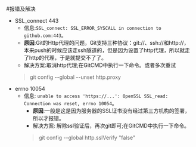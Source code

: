 #报错及解决

- SSL_connect 443
  - 信息:`SSL_connect: SSL_ERROR_SYSCALL in connection to github.com:443`。
  - **原因**:Git的Http代理的问题，Git支持三种协议：git://、ssh://和http://，本来push的时候应该走ssh隧道的，但是因为设置了http代理，所以就走了http的代理，于是就提交不了了。
  - 解决方案:取消http代理;在GitCMD中执行一下命令。或者多次重试
  >git config --global --unset http.proxy
- errno 10054
  - 信息: `unable to access 'https://...': OpenSSL SSL_read: Connection was reset, errno 10054`。
    - **原因**:一般是这是因为服务器的SSL证书没有经过第三方机构的签署，所以才报错。
    - 解决方案: 解除ssl验证后，再次git即可;在GitCMD中执行一下命令。
    > git config --global http.sslVerify "false"